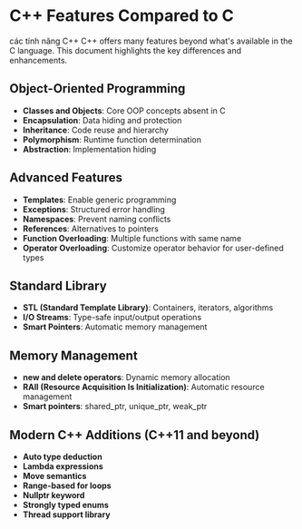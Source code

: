 # C++ Features Compared to C

các tính năng C++
C++ offers many features beyond what's available in the C language. This document highlights the key differences and enhancements.

## Object-Oriented Programming

- **Classes and Objects**: Core OOP concepts absent in C
- **Encapsulation**: Data hiding and protection
- **Inheritance**: Code reuse and hierarchy
- **Polymorphism**: Runtime function determination
- **Abstraction**: Implementation hiding

## Advanced Features

- **Templates**: Enable generic programming
- **Exceptions**: Structured error handling
- **Namespaces**: Prevent naming conflicts
- **References**: Alternatives to pointers
- **Function Overloading**: Multiple functions with same name
- **Operator Overloading**: Customize operator behavior for user-defined types

## Standard Library

- **STL (Standard Template Library)**: Containers, iterators, algorithms
- **I/O Streams**: Type-safe input/output operations
- **Smart Pointers**: Automatic memory management

## Memory Management

- **new and delete operators**: Dynamic memory allocation
- **RAII (Resource Acquisition Is Initialization)**: Automatic resource management
- **Smart pointers**: shared_ptr, unique_ptr, weak_ptr

## Modern C++ Additions (C++11 and beyond)

- **Auto type deduction**
- **Lambda expressions**
- **Move semantics**
- **Range-based for loops**
- **Nullptr keyword**
- **Strongly typed enums**
- **Thread support library**
